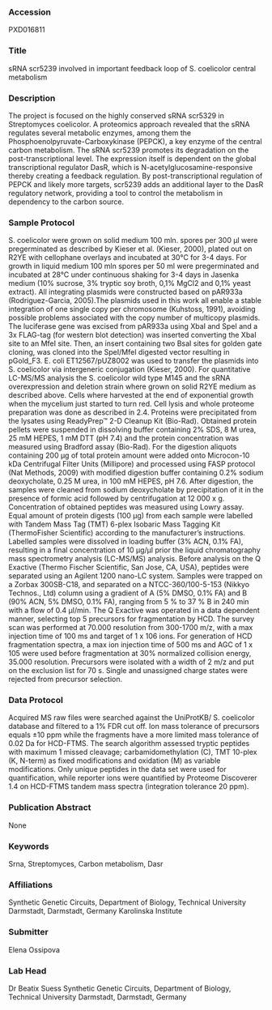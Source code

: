 ### Accession
PXD016811

### Title
sRNA scr5239 involved in important feedback loop of S. coelicolor central metabolism

### Description
The project is focused on the highly conserved sRNA scr5329 in Streptomyces coelicolor. A proteomics approach revealed that the sRNA regulates several metabolic enzymes, among them the Phosphoenolpyruvate-Carboxykinase (PEPCK), a key enzyme of the central carbon metabolism. The sRNA scr5239 promotes its degradation on the post-transcriptional level. The expression itself is dependent on the global transcriptional regulator DasR, which is N-acetylglucosamine-responsive thereby creating a feedback regulation. By post-transcriptional regulation of PEPCK and likely more targets, scr5239 adds an additional layer to the DasR regulatory network, providing a tool to control the metabolism in dependency to the carbon source.

### Sample Protocol
S. coelicolor were grown on solid medium 100 mln. spores per 300 µl were pregerminated as described by Kieser et al. (Kieser, 2000), plated out on R2YE with cellophane overlays and incubated at 30°C for 3-4 days. For growth in liquid medium 100 mln spores per 50 ml were pregerminated and incubated at 28°C under continuous shaking for 3-4 days in Jasenka medium (10% sucrose, 3% tryptic soy broth, 0,1% MgCl2 and 0,1% yeast extract). All integrating plasmids were constructed based on pAR933a (Rodriguez-Garcia, 2005).The plasmids used in this work all enable a stable integration of one single copy per chromosome (Kuhstoss, 1991), avoiding possible problems associated with the copy number of multicopy plasmids. The luciferase gene was excised from pAR933a using XbaI and SpeI and a 3x FLAG-tag (for western blot detection) was inserted converting the XbaI site to an MfeI site. Then, an insert containing two BsaI sites for golden gate cloning, was cloned into the SpeI/MfeI digested vector resulting in pGold_F3. E. coli ET12567/pUZ8002 was used to transfer the plasmids into S. coelicolor via intergeneric conjugation (Kieser, 2000). For quantitative LC-MS/MS analysis the S. coelicolor wild type M145 and the sRNA overexpression and deletion strain where grown on solid R2YE medium as described above. Cells where harvested at the end of exponential growth when the mycelium just started to turn red. Cell lysis and whole proteome preparation was done as described in 2.4. Proteins were precipitated from the lysates using ReadyPrep™ 2-D Cleanup Kit (Bio-Rad). Obtained protein pellets were suspended in dissolving buffer containing 2% SDS, 8 M urea, 25 mM HEPES, 1 mM DTT (pH 7.4) and the protein concentration was measured using Bradford assay (Bio-Rad). For the digestion aliquots containing 200 µg of total protein amount were added onto Microcon-10 kDa Centrifugal Filter Units (Millipore) and processed using FASP protocol (Nat Methods, 2009) with modified digestion buffer containing 0.2% sodium deoxycholate, 0.25 M urea, in 100 mM HEPES, pH 7.6. After digestion, the samples were cleaned from sodium deoxycholate by precipitation of it in the presence of formic acid followed by centrifugation at 12 000 x g. Concentration of obtained peptides was measured using Lowry assay. Equal amount of protein digests (100 µg) from each sample were labelled with Tandem Mass Tag (TMT) 6-plex Isobaric Mass Tagging Kit (ThermoFisher Scientific) according to the manufacturer’s instructions. Labelled samples were dissolved in loading buffer (3% ACN, 0.1% FA), resulting in a final concentration of 10 μg/μl prior the liquid chromatography mass spectrometry analysis (LC-MS/MS) analysis. Before analysis on the Q Exactive (Thermo Fischer Scientific, San Jose, CA, USA), peptides were separated using an Agilent 1200 nano-LC system. Samples were trapped on a Zorbax 300SB-C18, and separated on a NTCC-360/100-5-153 (Nikkyo Technos., Ltd) column using a gradient of A (5% DMSO, 0.1% FA) and B (90% ACN, 5% DMSO, 0.1% FA), ranging from 5 % to 37 % B in 240 min with a flow of 0.4 µl/min. The Q Exactive was operated in a data dependent manner, selecting top 5 precursors for fragmentation by HCD. The survey scan was performed at 70.000 resolution from 300-1700 m/z, with a max injection time of 100 ms and target of 1 x 106 ions. For generation of HCD fragmentation spectra, a max ion injection time of 500 ms and AGC of 1 x 105 were used before fragmentation at 30% normalized collision energy, 35.000 resolution. Precursors were isolated with a width of 2 m/z and put on the exclusion list for 70 s. Single and unassigned charge states were rejected from precursor selection.

### Data Protocol
Acquired MS raw files were searched against the UniProtKB/ S. coelicolor database and filtered to a 1% FDR cut off. Ion mass tolerance of precursors equals ±10 ppm while the fragments have a more limited mass tolerance of 0.02 Da for HCD-FTMS. The search algorithm assessed tryptic peptides with maximum 1 missed cleavage; carbamidomethylation (C), TMT 10-plex (K, N-term) as fixed modifications and oxidation (M) as variable modifications. Only unique peptides in the data set were used for quantification, while reporter ions were quantified by Proteome Discoverer 1.4 on HCD-FTMS tandem mass spectra (integration tolerance 20 ppm).

### Publication Abstract
None

### Keywords
Srna, Streptomyces, Carbon metabolism, Dasr

### Affiliations
Synthetic Genetic Circuits, Department of Biology, Technical University Darmstadt, Darmstadt, Germany
Karolinska Institute

### Submitter
Elena Ossipova

### Lab Head
Dr Beatix Suess
Synthetic Genetic Circuits, Department of Biology, Technical University Darmstadt, Darmstadt, Germany


